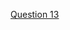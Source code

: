 [Question 13](https://www.linkedin.com/posts/vidhi-sharma426_sql-dataanalysis-cte-activity-7247114698645463040-hBEx?utm_source=share&utm_medium=member_desktop)
